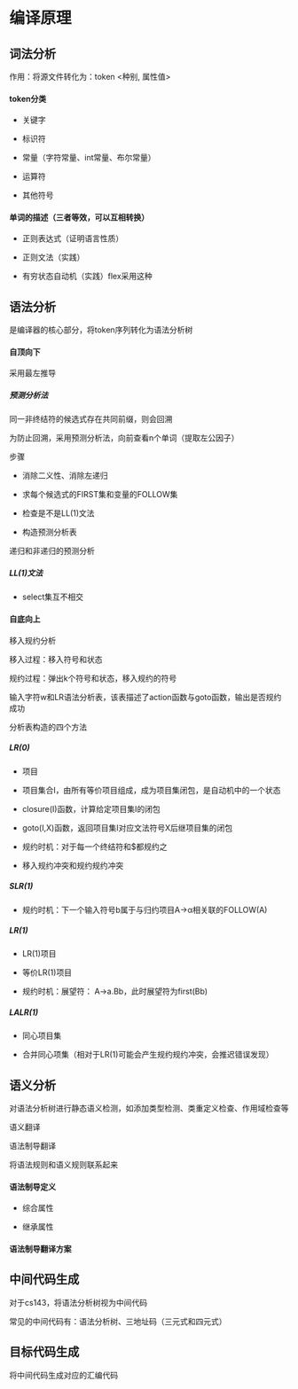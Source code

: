# 编译原理




## 词法分析

作用：将源文件转化为：token <种别, 属性值>

#### token分类

+ 关键字

+ 标识符

+ 常量（字符常量、int常量、布尔常量）

+ 运算符

+ 其他符号

#### 单词的描述（三者等效，可以互相转换）

+ 正则表达式（证明语言性质）

+ 正则文法（实践）

+ 有穷状态自动机（实践）flex采用这种




## 语法分析

是编译器的核心部分，将token序列转化为语法分析树

#### 自顶向下

采用最左推导

##### 预测分析法

同一非终结符的候选式存在共同前缀，则会回溯

为防止回溯，采用预测分析法，向前查看n个单词（提取左公因子）

步骤

+ 消除二义性、消除左递归

+ 求每个候选式的FIRST集和变量的FOLLOW集

+ 检查是不是LL(1)文法

+ 构造预测分析表

递归和非递归的预测分析

##### LL(1)文法

+ select集互不相交

#### 自底向上

移入规约分析

移入过程：移入符号和状态

规约过程：弹出k个符号和状态，移入规约的符号

输入字符w和LR语法分析表，该表描述了action函数与goto函数，输出是否规约成功

分析表构造的四个方法

##### LR(0)

+ 项目

+ 项目集合I，由所有等价项目组成，成为项目集闭包，是自动机中的一个状态

+ closure(I)函数，计算给定项目集I的闭包

+ goto(I,X)函数，返回项目集I对应文法符号X后继项目集的闭包

+ 规约时机：对于每一个终结符和$都规约之

+ 移入规约冲突和规约规约冲突

##### SLR(1)

+ 规约时机：下一个输入符号b属于与归约项目A→α相关联的FOLLOW(A)

##### LR(1)

+ LR(1)项目

+ 等价LR(1)项目

+ 规约时机：展望符： A->a.Bb，此时展望符为first(Bb)

##### LALR(1)

+ 同心项目集

+ 合并同心项集（相对于LR(1)可能会产生规约规约冲突，会推迟错误发现）




## 语义分析

对语法分析树进行静态语义检测，如添加类型检测、类重定义检查、作用域检查等

语义翻译

语法制导翻译

将语法规则和语义规则联系起来

#### 语法制导定义

+ 综合属性

+ 继承属性

#### 语法制导翻译方案










## 中间代码生成

对于cs143，将语法分析树视为中间代码

常见的中间代码有：语法分析树、三地址码（三元式和四元式）




## 目标代码生成

将中间代码生成对应的汇编代码


